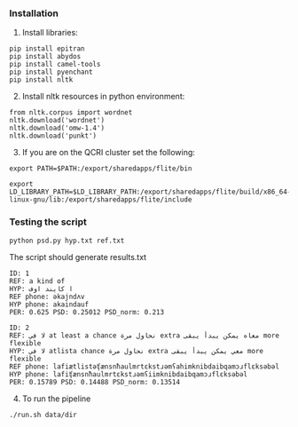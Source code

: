 ### Installation
1. Install libraries:

```
pip install epitran
pip install abydos
pip install camel-tools
pip install pyenchant
pip install nltk
```
2. Install nltk resources in python environment:
```
from nltk.corpus import wordnet
nltk.download('wordnet')
nltk.download('omw-1.4')
nltk.download('punkt')
```
3. If you are on the QCRI cluster set the following:
```
export PATH=$PATH:/export/sharedapps/flite/bin

export LD_LIBRARY_PATH=$LD_LIBRARY_PATH:/export/sharedapps/flite/build/x86_64-linux-gnu/lib:/export/sharedapps/flite/include
```

### Testing the script 
`python psd.py hyp.txt ref.txt`

The script should generate results.txt

```
ID: 1
REF: a kind of
HYP: ا كايند اوف
REF phone: əkajndʌv
HYP phone: akaindauf
PER: 0.625 PSD: 0.25012 PSD_norm: 0.213

ID: 2
REF: لا في at least a chance نحاول مرة extra معاه يمكن يبدأ يبقى more flexible
HYP: لا في atlista chance نحاول مرة extra معي يمكن يبدأ يبقى more flexible
REF phone: lafiætlistəʧænsnħaulmrtɛkstɹəmʕahimknibdaibqamɔɹflɛksəbəl
HYP phone: lafiʧænsnħaulmrtɛkstɹəmʕiimknibdaibqamɔɹflɛksəbəl
PER: 0.15789 PSD: 0.14488 PSD_norm: 0.13514
```

4. To run the pipeline 

`./run.sh data/dir`
